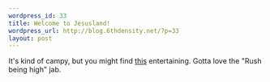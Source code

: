 ```yaml
--- 
wordpress_id: 33
title: Welcome to Jesusland!
wordpress_url: http://blog.6thdensity.net/?p=33
layout: post
---
```

<p>It's kind of campy, but you might find <a href="http://www.thatguitarman.com/MP3/jesusland.mp3">this</a> entertaining.  Gotta love the "Rush being high" jab.</p>
